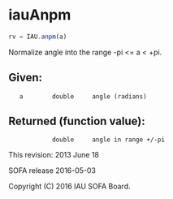 # iauAnpm

```js
rv = IAU.anpm(a)
```

Normalize angle into the range -pi <= a < +pi.

## Given:
```
   a        double     angle (radians)
```

## Returned (function value):
```
            double     angle in range +/-pi
```

This revision:  2013 June 18

SOFA release 2016-05-03

Copyright (C) 2016 IAU SOFA Board.